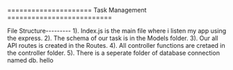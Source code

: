 ===================== Task Management ==========================

File Structure---------
1). Index.js is the main file where i listen my app using the express.
2). The schema of our task is in the Models folder.
3). Our all API routes is created in the Routes.
4). All controller functions are cretaed in the controller folder.
5). There is a seperate folder of database connection named db.
hello
